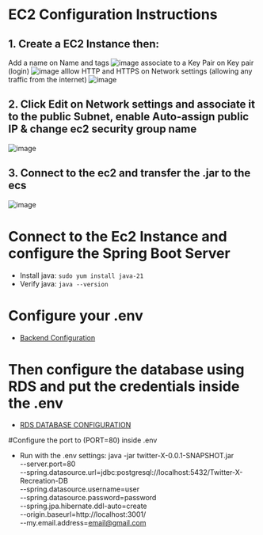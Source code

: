 # EC2 Configuration Instructions

## 1. Create a EC2 Instance then:
Add a name on Name and tags 
![image](https://github.com/user-attachments/assets/fec3d966-eae9-47bc-9cb5-002854ca4202)
associate to a Key Pair on Key pair (login) 
![image](https://github.com/user-attachments/assets/9d0e6073-d88f-479c-8dd1-b976f7394aa9)
alllow HTTP and HTTPS on Network settings (allowing any traffic from the internet)
![image](https://github.com/user-attachments/assets/5adf5826-f39c-48bd-a9ad-8001fcd25730)

## 2. Click Edit on Network settings and associate it to the public Subnet, enable Auto-assign public IP & change ec2 security group name 

![image](https://github.com/user-attachments/assets/9ed3638d-7765-4502-acc1-1bae8fa7db83)


## 3. Connect to the ec2 and transfer the .jar to the ecs
![image](https://github.com/user-attachments/assets/4945ebb5-4c5a-4d56-b42a-51b8ff19df87)

# Connect to the Ec2 Instance and configure the Spring Boot Server
- Install java: `sudo yum install java-21`
- Verify java: `java --version`

  
# Configure your .env
- [Backend Configuration](../server/README.md)

# Then configure the database using RDS and put the credentials inside the .env
- [RDS DATABASE CONFIGURATION](./rds.md)

#Configure the port to (PORT=80) inside .env


- Run with the .env settings:
  java -jar twitter-X-0.0.1-SNAPSHOT.jar \
  --server.port=80 \
  --spring.datasource.url=jdbc:postgresql://localhost:5432/Twitter-X-Recreation-DB \
  --spring.datasource.username=user\
  --spring.datasource.password=password\
  --spring.jpa.hibernate.ddl-auto=create \
  --origin.baseurl=http://localhost:3001/ \
  --my.email.address=email@gmail.com  




